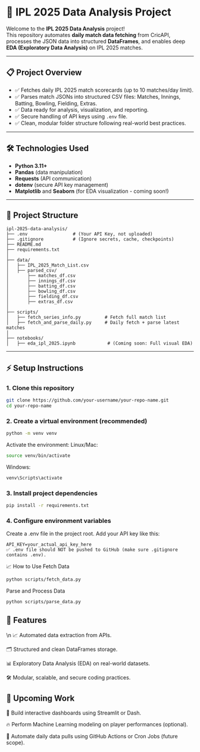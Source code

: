 # 🏏 IPL 2025 Data Analysis Project

Welcome to the **IPL 2025 Data Analysis** project!  
This repository automates **daily match data fetching** from CricAPI, processes the JSON data into structured **DataFrames**, and enables deep **EDA (Exploratory Data Analysis)** on IPL 2025 matches.

---

## 📋 Project Overview

- ✅ Fetches daily IPL 2025 match scorecards (up to 10 matches/day limit).
- ✅ Parses match JSONs into structured CSV files: Matches, Innings, Batting, Bowling, Fielding, Extras.
- ✅ Data ready for analysis, visualization, and reporting.
- ✅ Secure handling of API keys using `.env` file.
- ✅ Clean, modular folder structure following real-world best practices.

---

## 🛠️ Technologies Used

- **Python 3.11+**
- **Pandas** (data manipulation)
- **Requests** (API communication)
- **dotenv** (secure API key management)
- **Matplotlib** and **Seaborn** (for EDA visualization - coming soon!)

---

## 📂 Project Structure

```plaintext
ipl-2025-data-analysis/
├── .env                 # (Your API Key, not uploaded)
├── .gitignore           # (Ignore secrets, cache, checkpoints)
├── README.md
├── requirements.txt
│
├── data/
│   ├── IPL_2025_Match_List.csv
│   ├── parsed_csv/
│       ├── matches_df.csv
│       ├── innings_df.csv
│       ├── batting_df.csv
│       ├── bowling_df.csv
│       ├── fielding_df.csv
│       ├── extras_df.csv
│
├── scripts/
│   ├── fetch_series_info.py         # Fetch full match list
│   ├── fetch_and_parse_daily.py     # Daily fetch + parse latest matches
│
├── notebooks/
│   ├── eda_ipl_2025.ipynb            # (Coming soon: Full visual EDA)
```

---

## ⚡ Setup Instructions

### 1. Clone this repository

```bash
git clone https://github.com/your-username/your-repo-name.git
cd your-repo-name
```
### 2. Create a virtual environment (recommended)
```bash
python -m venv venv
```
Activate the environment:
Linux/Mac:

```bash
source venv/bin/activate
```

Windows:

```bash
venv\Scripts\activate
```

### 3. Install project dependencies
```bash
pip install -r requirements.txt
```

### 4. Configure environment variables
Create a .env file in the project root.
Add your API key like this:

```plaintext
API_KEY=your_actual_api_key_here
✅ .env file should NOT be pushed to GitHub (make sure .gitignore contains .env).
```

📈 How to Use
Fetch Data
```bash
python scripts/fetch_data.py
```

Parse and Process Data
```bash
python scripts/parse_data.py
```

## 🎯 Features
\n 📈 Automated data extraction from APIs.

🗂 Structured and clean DataFrames storage.

📊 Exploratory Data Analysis (EDA) on real-world datasets.

🛠 Modular, scalable, and secure coding practices.


## 🚀 Upcoming Work
🚀 Build interactive dashboards using Streamlit or Dash.

🔥 Perform Machine Learning modeling on player performances (optional).

🤖 Automate daily data pulls using GitHub Actions or Cron Jobs (future scope).


